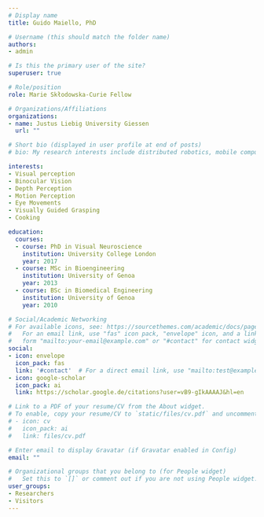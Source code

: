```yaml
---
# Display name
title: Guido Maiello, PhD

# Username (this should match the folder name)
authors:
- admin

# Is this the primary user of the site?
superuser: true

# Role/position
role: Marie Skłodowska-Curie Fellow

# Organizations/Affiliations
organizations:
- name: Justus Liebig University Giessen
  url: ""

# Short bio (displayed in user profile at end of posts)
# bio: My research interests include distributed robotics, mobile computing and programmable matter.

interests:
- Visual perception
- Binocular Vision
- Depth Perception
- Motion Perception
- Eye Movements
- Visually Guided Grasping
- Cooking

education:
  courses:
  - course: PhD in Visual Neuroscience
    institution: University College London
    year: 2017
  - course: MSc in Bioengineering
    institution: University of Genoa
    year: 2013
  - course: BSc in Biomedical Engineering
    institution: University of Genoa
    year: 2010

# Social/Academic Networking
# For available icons, see: https://sourcethemes.com/academic/docs/page-builder/#icons
#   For an email link, use "fas" icon pack, "envelope" icon, and a link in the
#   form "mailto:your-email@example.com" or "#contact" for contact widget.
social:
- icon: envelope
  icon_pack: fas
  link: '#contact'  # For a direct email link, use "mailto:test@example.org".
- icon: google-scholar
  icon_pack: ai
  link: https://scholar.google.de/citations?user=vB9-gIkAAAAJ&hl=en

# Link to a PDF of your resume/CV from the About widget.
# To enable, copy your resume/CV to `static/files/cv.pdf` and uncomment the lines below.
# - icon: cv
#   icon_pack: ai
#   link: files/cv.pdf

# Enter email to display Gravatar (if Gravatar enabled in Config)
email: ""

# Organizational groups that you belong to (for People widget)
#   Set this to `[]` or comment out if you are not using People widget.
user_groups:
- Researchers
- Visitors
---
```





